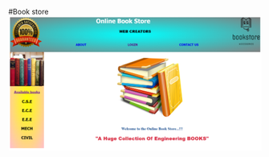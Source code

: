 #Book store
![image alt](https://github.com/m0nisudheer/Book_store/blob/4ffd49eaed62f1e8beef58d15e9b359aa7ff13b0/Bookstore/interface.PNG)
